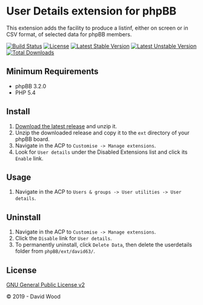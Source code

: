 # User Details extension for phpBB

This extension adds the facility to produce a listinf, either on screen or in CSV format, of selected data for phpBB members.

[![Build Status](https://travis-ci.com/david63/userdetails.svg?branch=master)](https://travis-ci.com/david63/userdetails)
[![License](https://poser.pugx.org/david63/userdetails/license)](https://packagist.org/packages/david63/userdetails)
[![Latest Stable Version](https://poser.pugx.org/david63/userdetails/v/stable)](https://packagist.org/packages/david63/userdetails)
[![Latest Unstable Version](https://poser.pugx.org/david63/userdetails/v/unstable)](https://packagist.org/packages/david63/userdetails)
[![Total Downloads](https://poser.pugx.org/david63/userdetails/downloads)](https://packagist.org/packages/david63/userdetails)

## Minimum Requirements
* phpBB 3.2.0
* PHP 5.4

## Install
1. [Download the latest release](https://github.com/david63/userdetails/archive/3.2.zip) and unzip it.
2. Unzip the downloaded release and copy it to the `ext` directory of your phpBB board.
3. Navigate in the ACP to `Customise -> Manage extensions`.
4. Look for `User details` under the Disabled Extensions list and click its `Enable` link.

## Usage
1. Navigate in the ACP to `Users & groups -> User utilities -> User details`.

## Uninstall
1. Navigate in the ACP to `Customise -> Manage extensions`.
2. Click the `Disable` link for `User details`.
3. To permanently uninstall, click `Delete Data`, then delete the userdetails folder from `phpBB/ext/david63/`.

## License
[GNU General Public License v2](http://opensource.org/licenses/GPL-2.0)

© 2019 - David Wood